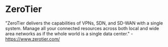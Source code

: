 # ZeroTier

"ZeroTier delivers the capabilities of VPNs, SDN, and SD-WAN with a single system. Manage all your connected resources across both local and wide area networks as if the whole world is a single data center." - <https://www.zerotier.com/>
